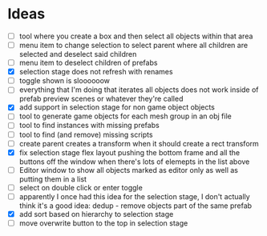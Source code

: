 
# Ideas

- [ ] tool where you create a box and then select all objects within that area
- [ ] menu item to change selection to select parent where all children are selected and deselect said children
- [ ] menu item to deselect children of prefabs
- [x] selection stage does not refresh with renames
- [ ] toggle shown is sloooooow
- [ ] everything that I'm doing that iterates all objects does not work inside of prefab preview scenes or whatever they're called
- [x] add support in selection stage for non game object objects
- [ ] tool to generate game objects for each mesh group in an obj file
- [ ] tool to find instances with missing prefabs
- [ ] tool to find (and remove) missing scripts
- [ ] create parent creates a transform when it should create a rect transform
- [x] fix selection stage flex layout pushing the bottom frame and all the buttons off the window when there's lots of elemepts in the list above
- [ ] Editor window to show all objects marked as editor only as well as putting them in a list
- [ ] select on double click or enter toggle
- [ ] apparently I once had this idea for the selection stage, I don't actually think it's a good idea: dedup - remove objects part of the same prefab
- [x] add sort based on hierarchy to selection stage
- [ ] move overwrite button to the top in selection stage
